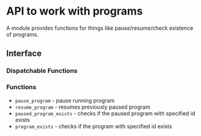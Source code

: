 # API to work with programs

A module provides functions for things like pause/resume/check existence of programs.

## Interface

### Dispatchable Functions

### Functions

* `pause_program` - pause running program
* `resume_program` - resumes previously paused program
* `paused_program_exists` - checks if the paused program with specified id exists
* `program_exists` - checks if the program with specified id exists
